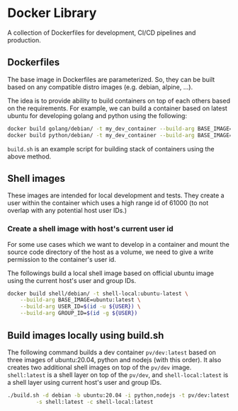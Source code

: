 
# Docker Library

A collection of Dockerfiles for development, CI/CD pipelines and production. 

## Dockerfiles
The base image in Dockerfiles are parameterized. So, they can be built based on any compatible distro images (e.g. debian, alpine, ...). 

The idea is to provide ability to build containers on top of each others based on the requirements.
For example, we can build a container based on latest ubuntu for developing golang and python using the following:

```sh
docker build golang/debian/ -t my_dev_container --build-arg BASE_IMAGE=ubuntu:latest
docker build python/debian/ -t my_dev_container --build-arg BASE_IMAGE=my_dev_container
```

`build.sh` is an example script for building stack of containers using the above method.

## Shell images
These images are intended for local development and tests. They create a user within the container which uses a high range id of 61000 (to not overlap with any potential host user IDs.)

### Create a shell image with host's current user id
For some use cases which we want to develop in a container and mount the source code directory of
the host as a volume, we need to give a write permission to the container's user
id. 

The followings build a local shell image based on official ubuntu image 
using the current host's user and group IDs.

```sh
docker build shell/debian/ -t shell-local:ubuntu-latest \
	--build-arg BASE_IMAGE=ubuntu:latest \
	--build-arg USER_ID=$(id -u ${USER}) \
	--build-arg GROUP_ID=$(id -g ${USER})
```
## Build images locally using build.sh
The following command builds a dev container `pv/dev:latest` based on three images of ubuntu:20.04, python and nodejs (with this order). It also creates two additional shell images on top of the `pv/dev` image. `shell:latest` is a shell layer on top of the `pv/dev`, and `shell-local:latest` is a shell layer using current host's user and group IDs.
```sh
./build.sh -d debian -b ubuntu:20.04 -i python,nodejs -t pv/dev:latest \
         -s shell:latest -c shell-local:latest
```
